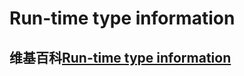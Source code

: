 # Run-time type information



## 维基百科[Run-time type information](https://en.wikipedia.org/wiki/Run-time_type_information)